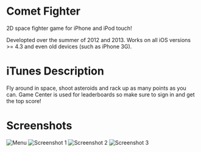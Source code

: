 Comet Fighter
=============

2D space fighter game for iPhone and iPod touch!

Developted over the summer of 2012 and 2013.
Works on all iOS versions >= 4.3 and even old devices (such as iPhone 3G).


iTunes Description
====
Fly around in space, shoot asteroids and rack up as many points as you can. Game Center is used for leaderboards so make sure to sign in and get the top score!


Screenshots
=============

![Menu](https://raw.githubusercontent.com/rysquash/Comet-Fighter/master/screenshots/4%20menu.png)
![Screenshot 1](https://raw.githubusercontent.com/rysquash/Comet-Fighter/master/screenshots/IMG_2077.PNG)
![Screenshot 2](https://raw.githubusercontent.com/rysquash/Comet-Fighter/master/screenshots/IMG_2078.PNG)
![Screenshot 3](https://raw.githubusercontent.com/rysquash/Comet-Fighter/master/screenshots/IMG_2080.PNG)
